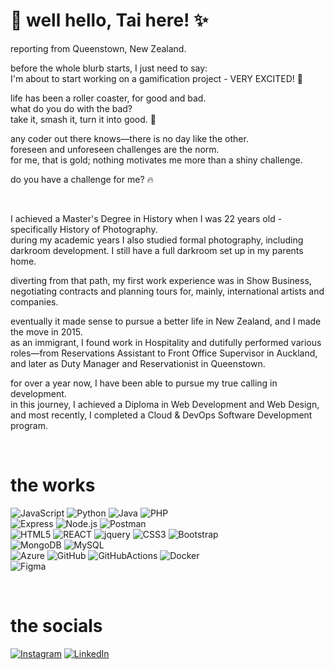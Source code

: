 # 💫 well hello, Tai here! ✨

reporting from Queenstown, New Zealand. 

before the whole blurb starts, I just need to say:<br>I'm about to start working on a gamification project - VERY EXCITED! 🚀


life has been a roller coaster, for good and bad.<br>
what do you do with the bad?<br>
take it, smash it, turn it into good. 💪<br>

any coder out there knows—there is no day like the other.<br>foreseen and unforeseen challenges are the norm.<br>for me, that is gold; nothing motivates me more than a shiny challenge.

do you have a challenge for me? 🔥

<br>

I achieved a Master's Degree in History when I was 22 years old - specifically History of Photography.<br>
during my academic years I also studied formal photography, including darkroom development. I still have a full darkroom set up in my parents home.

diverting from that path, my first work experience was in Show Business, negotiating contracts and planning tours for, mainly, international artists and companies.

eventually it made sense to pursue a better life in New Zealand, and I made the move in 2015.<br>
as an immigrant, I found work in Hospitality and dutifully performed various roles—from Reservations Assistant to Front Office Supervisor in Auckland, and later as Duty Manager and Reservationist in Queenstown.

for over a year now, I have been able to pursue my true calling in development.<br>in this journey, I achieved a Diploma in Web Development and Web Design, and most recently, I completed a Cloud & DevOps Software Development program.



<br>

# the works

![JavaScript](https://skillicons.dev/icons?i=js) ![Python](https://skillicons.dev/icons?i=py)
![Java](https://skillicons.dev/icons?i=java) ![PHP](https://skillicons.dev/icons?i=php) <br>![Express](https://skillicons.dev/icons?i=express) ![Node.js](https://skillicons.dev/icons?i=nodejs) ![Postman](https://skillicons.dev/icons?i=postman) <br>![HTML5](https://skillicons.dev/icons?i=html)  ![REACT](https://skillicons.dev/icons?i=react) ![jquery](https://skillicons.dev/icons?i=jquery) ![CSS3](https://skillicons.dev/icons?i=css) ![Bootstrap](https://skillicons.dev/icons?i=bootstrap) <br> ![MongoDB](https://skillicons.dev/icons?i=mongo) ![MySQL](https://skillicons.dev/icons?i=mysql)  <br>![Azure](https://skillicons.dev/icons?i=azure)  ![GitHub](https://skillicons.dev/icons?i=github) ![GitHubActions](https://skillicons.dev/icons?i=githubactions) ![Docker](https://skillicons.dev/icons?i=docker) <br>![Figma](https://skillicons.dev/icons?i=figma)  


<br>


# the socials

<a href="https://instagram.com/taiagnoletto" target="_blank"><img src="https://skillicons.dev/icons?i=instagram" alt="Instagram"></a>
<a href="https://linkedin.com/in/taiagnoletto/" target="_blank"><img src="https://skillicons.dev/icons?i=linkedin" alt="LinkedIn"></a>